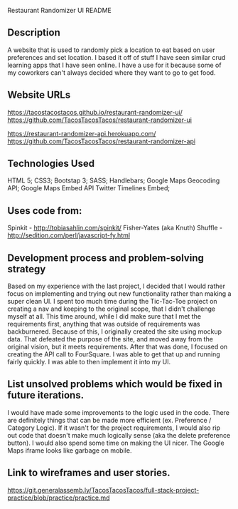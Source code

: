 Restaurant Randomizer UI README

## Description
A website that is used to randomly pick a location to eat based on user preferences and set location.  I based it off of stuff I have seen similar crud learning apps that I have seen online.  I have a use for it because some of my coworkers can't always decided where they want to go to get food.

## Website URLs
https://tacostacostacos.github.io/restaurant-randomizer-ui/
https://github.com/TacosTacosTacos/restaurant-randomizer-ui

https://restaurant-randomizer-api.herokuapp.com/
https://github.com/TacosTacosTacos/restaurant-randomizer-api

## Technologies Used
HTML 5; CSS3; Bootstap 3; SASS; Handlebars;
Google Maps Geocoding API;
Google Maps Embed API
Twitter Timelines Embed;

## Uses code from:
  Spinkit - http://tobiasahlin.com/spinkit/
  Fisher-Yates (aka Knuth) Shuffle - http://sedition.com/perl/javascript-fy.html

## Development process and problem-solving strategy
Based on my experience with the last project, I decided that I would rather focus on implementing and trying out new functionality rather than making a super clean UI.  I spent too much time during the Tic-Tac-Toe project on creating a nav and keeping to the original scope, that I didn't challenge myself at all.  This time around, while I did make sure that I met the requirements first, anything that was outside of requirements was backburnered.  Because of this, I originally created the site using mockup data.  That defeated the purpose of the site, and moved away from the original vision, but it meets requirements.  After that was done, I focused on creating the API call to FourSquare.  I was able to get that up and running fairly quickly.  I was able to then implement it into my UI.

## List unsolved problems which would be fixed in future iterations.
I would have made some improvements to the logic used in the code.  There are definitely things that can be made more efficient (ex. Preference / Category Logic).  If it wasn't for the project requirements, I would also rip out code that doesn't make much logically sense (aka the delete preference button). I would also spend some time on making the UI nicer.  The Google Maps iframe looks like garbage on mobile.

## Link to wireframes and user stories.
https://git.generalassemb.ly/TacosTacosTacos/full-stack-project-practice/blob/practice/practice.md
